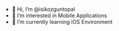 - 👋 Hi, I’m @isikozguntopal
- 👀 I’m interested in Mobile Applications
- 🌱 I’m currently learning iOS Environment

<!---
isikozguntopal/isikozguntopal is a ✨ special ✨ repository because its `README.md` (this file) appears on your GitHub profile.
You can click the Preview link to take a look at your changes.
--->
